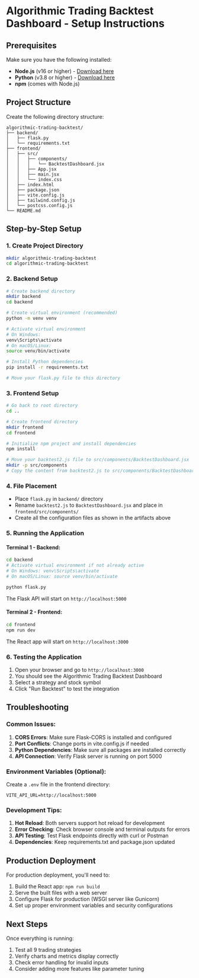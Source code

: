 # Algorithmic Trading Backtest Dashboard - Setup Instructions

## Prerequisites

Make sure you have the following installed:
- **Node.js** (v16 or higher) - [Download here](https://nodejs.org/)
- **Python** (v3.8 or higher) - [Download here](https://python.org/)
- **npm** (comes with Node.js)

## Project Structure

Create the following directory structure:

```
algorithmic-trading-backtest/
├── backend/
│   ├── flask.py
│   └── requirements.txt
├── frontend/
│   ├── src/
│   │   ├── components/
│   │   │   └── BacktestDashboard.jsx
│   │   ├── App.jsx
│   │   ├── main.jsx
│   │   └── index.css
│   ├── index.html
│   ├── package.json
│   ├── vite.config.js
│   ├── tailwind.config.js
│   └── postcss.config.js
└── README.md
```

## Step-by-Step Setup

### 1. Create Project Directory

```bash
mkdir algorithmic-trading-backtest
cd algorithmic-trading-backtest
```

### 2. Backend Setup

```bash
# Create backend directory
mkdir backend
cd backend

# Create virtual environment (recommended)
python -m venv venv

# Activate virtual environment
# On Windows:
venv\Scripts\activate
# On macOS/Linux:
source venv/bin/activate

# Install Python dependencies
pip install -r requirements.txt

# Move your flask.py file to this directory
```

### 3. Frontend Setup

```bash
# Go back to root directory
cd ..

# Create frontend directory
mkdir frontend
cd frontend

# Initialize npm project and install dependencies
npm install

# Move your backtest2.js file to src/components/BacktestDashboard.jsx
mkdir -p src/components
# Copy the content from backtest2.js to src/components/BacktestDashboard.jsx
```

### 4. File Placement

- Place `flask.py` in `backend/` directory
- Rename `backtest2.js` to `BacktestDashboard.jsx` and place in `frontend/src/components/`
- Create all the configuration files as shown in the artifacts above

### 5. Running the Application

#### Terminal 1 - Backend:
```bash
cd backend
# Activate virtual environment if not already active
# On Windows: venv\Scripts\activate
# On macOS/Linux: source venv/bin/activate

python flask.py
```

The Flask API will start on `http://localhost:5000`

#### Terminal 2 - Frontend:
```bash
cd frontend
npm run dev
```

The React app will start on `http://localhost:3000`

### 6. Testing the Application

1. Open your browser and go to `http://localhost:3000`
2. You should see the Algorithmic Trading Backtest Dashboard
3. Select a strategy and stock symbol
4. Click "Run Backtest" to test the integration

## Troubleshooting

### Common Issues:

1. **CORS Errors**: Make sure Flask-CORS is installed and configured
2. **Port Conflicts**: Change ports in vite.config.js if needed
3. **Python Dependencies**: Make sure all packages are installed correctly
4. **API Connection**: Verify Flask server is running on port 5000

### Environment Variables (Optional):

Create a `.env` file in the frontend directory:
```
VITE_API_URL=http://localhost:5000
```

### Development Tips:

1. **Hot Reload**: Both servers support hot reload for development
2. **Error Checking**: Check browser console and terminal outputs for errors
3. **API Testing**: Test Flask endpoints directly with curl or Postman
4. **Dependencies**: Keep requirements.txt and package.json updated

## Production Deployment

For production deployment, you'll need to:
1. Build the React app: `npm run build`
2. Serve the built files with a web server
3. Configure Flask for production (WSGI server like Gunicorn)
4. Set up proper environment variables and security configurations

## Next Steps

Once everything is running:
1. Test all 9 trading strategies
2. Verify charts and metrics display correctly
3. Check error handling for invalid inputs
4. Consider adding more features like parameter tuning
